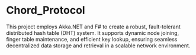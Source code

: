 # Chord_Protocol
This project employs Akka.NET and F# to create a robust, fault-tolerant distributed hash table (DHT) system. It supports dynamic node joining, finger table maintenance, and efficient key lookup, ensuring seamless decentralized data storage and retrieval in a scalable network environment.
